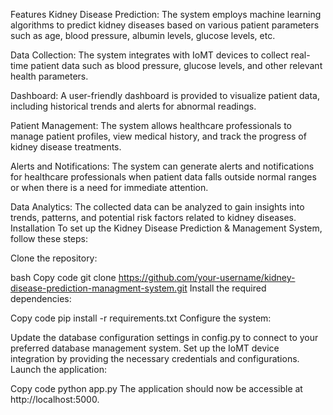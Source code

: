 Features
Kidney Disease Prediction: The system employs machine learning algorithms to predict kidney diseases based on various patient parameters such as age, blood pressure, albumin levels, glucose levels, etc.

Data Collection: The system integrates with IoMT devices to collect real-time patient data such as blood pressure, glucose levels, and other relevant health parameters.

Dashboard: A user-friendly dashboard is provided to visualize patient data, including historical trends and alerts for abnormal readings.

Patient Management: The system allows healthcare professionals to manage patient profiles, view medical history, and track the progress of kidney disease treatments.

Alerts and Notifications: The system can generate alerts and notifications for healthcare professionals when patient data falls outside normal ranges or when there is a need for immediate attention.

Data Analytics: The collected data can be analyzed to gain insights into trends, patterns, and potential risk factors related to kidney diseases.
Installation
To set up the Kidney Disease Prediction & Management System, follow these steps:

Clone the repository:

bash
Copy code
git clone https://github.com/your-username/kidney-disease-prediction-managment-system.git
Install the required dependencies:

Copy code
pip install -r requirements.txt
Configure the system:

Update the database configuration settings in config.py to connect to your preferred database management system.
Set up the IoMT device integration by providing the necessary credentials and configurations.
Launch the application:

Copy code
python app.py
The application should now be accessible at http://localhost:5000.

